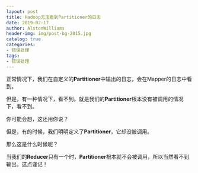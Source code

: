```yaml
---
layout: post
title: Hadoop无法看到Partitioner的日志
date: 2019-02-17
author: AlstonWilliams
header-img: img/post-bg-2015.jpg
catalog: true
categories:
- 错误处理
tags:
- 错误处理
---
```

正常情况下，我们在自定义的**Partitioner**中输出的日志，会在Mapper的日志中看到。

但是，有一种情况下，看不到。就是我们的**Partitioner**根本没有被调用的情况下，看不到。

你可能会想，这还用你说？

但是，有的时候，我们明明定义了**Partitioner**，它却没被调用。

那么这是什么时候呢？

当我们的**Reducer**只有一个时，**Partitioner**根本就不会被调用，所以当然看不到输出。这点谨记！
